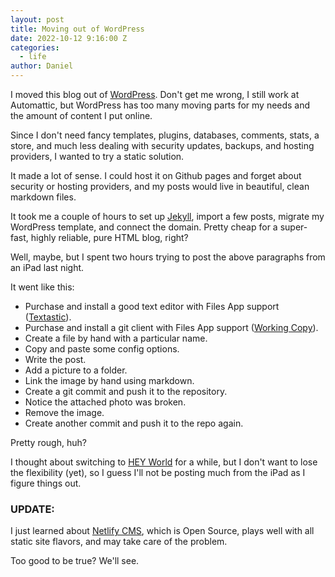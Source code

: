 ```yaml
---
layout: post
title: Moving out of WordPress
date: 2022-10-12 9:16:00 Z
categories:
  - life
author: Daniel
---
```

I moved this blog out of [WordPress](https://wordpress.org/). Don't get me wrong, I still work at Automattic, but WordPress has too many moving parts for my needs and the amount of content I put online. 

Since I don't need fancy templates, plugins, databases, comments, stats, a store, and much less dealing with security updates, backups, and hosting providers, I wanted to try a static solution.<!--more-->

It made a lot of sense. I could host it on Github pages and forget about security or hosting providers, and my posts would live in beautiful, clean markdown files.

It took me a couple of hours to set up [Jekyll](https://jekyllrb.com/), import a few posts, migrate my WordPress template, and connect the domain. Pretty cheap for a super-fast, highly reliable, pure HTML blog, right?

Well, maybe, but I spent two hours trying to post the above paragraphs from an iPad last night. 

It went like this:

* Purchase and install a good text editor with Files App support ([Textastic](https://www.textasticapp.com/)).
* Purchase and install a git client with Files App support ([Working Copy](https://workingcopy.app/)).
* Create a file by hand with a particular name.
* Copy and paste some config options.
* Write the post.
* Add a picture to a folder.
* Link the image by hand using markdown.
* Create a git commit and push it to the repository.
* Notice the attached photo was broken.
* Remove the image.
* Create another commit and push it to the repo again.

Pretty rough, huh? 

I thought about switching to [HEY World](https://world.hey.com/) for a while, but I don't want to lose the flexibility (yet), so I guess I'll not be posting much from the iPad as I figure things out.

### UPDATE:
I just learned about [Netlify CMS](https://www.netlifycms.org/), which is Open Source, plays well with all static site flavors, and may take care of the problem.

Too good to be true? We'll see.

